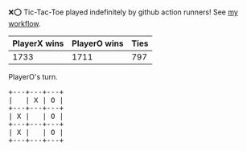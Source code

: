 :x::o: Tic-Tac-Toe played indefinitely by github action runners! See [my workflow](.github/workflows/play.yaml).

|PlayerX wins|PlayerO wins|Ties|
|-|-|-|
|1733|1711|797|

PlayerO's turn.

<pre>
+---+---+---+
|   | X | O |
+---+---+---+
| X |   | O |
+---+---+---+
| X |   | O |
+---+---+---+
</pre>